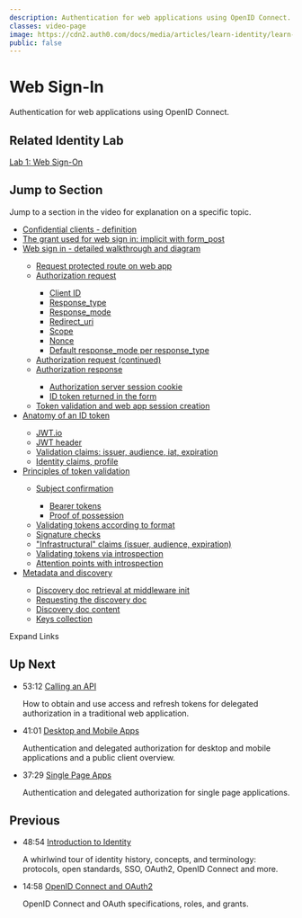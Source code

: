 ```yaml
---
description: Authentication for web applications using OpenID Connect.
classes: video-page
image: https://cdn2.auth0.com/docs/media/articles/learn-identity/learn-identity-og-image.jpg
public: false
---
```

<!-- markdownlint-disable-->
# Web Sign-In

Authentication for web applications using OpenID Connect.

<div class="video-wrapper" data-video="k4rwcky3p5"></div>

## Related Identity Lab

[<i class="icon icon-budicon-529"></i> Lab 1: Web Sign-On](/identity-labs/01-web-sign-in)

## Jump to Section

Jump to a section in the video for explanation on a specific topic.

<div class="video-transcript video-bookmarks" id="wistia-video-bookmarks">
  <ul>
    <li><a href="#wistia_k4rwcky3p5?time=33">Confidential clients - definition</a></li>
    <li><a href="#wistia_k4rwcky3p5?time=252">The grant used for web sign in: implicit with form_post</a></li>
    <li><a href="#wistia_k4rwcky3p5?time=400">Web sign in - detailed walkthrough and diagram</a></li>
    <ul>
      <li><a href="#wistia_k4rwcky3p5?time=455">Request protected route on web app</a></li>
      <li><a href="#wistia_k4rwcky3p5?time=474">Authorization request</a></li>
      <ul>
        <li><a href="#wistia_k4rwcky3p5?time=525">Client ID</a></li>
        <li><a href="#wistia_k4rwcky3p5?time=542">Response_type</a></li>
        <li><a href="#wistia_k4rwcky3p5?time=564">Response_mode</a></li>
        <li><a href="#wistia_k4rwcky3p5?time=620">Redirect_uri</a></li>
        <li><a href="#wistia_k4rwcky3p5?time=725">Scope</a></li>
        <li><a href="#wistia_k4rwcky3p5?time=769">Nonce</a></li>
        <li><a href="#wistia_k4rwcky3p5?time=818">Default response_mode per response_type</a></li>
      </ul>
      <li><a href="#wistia_k4rwcky3p5?time=845">Authorization request (continued)</a></li>
      <li><a href="#wistia_k4rwcky3p5?time=895">Authorization response</a></li>
      <ul>
        <li><a href="#wistia_k4rwcky3p5?time=906">Authorization server session cookie</a></li>
        <li><a href="#wistia_k4rwcky3p5?time=938">ID token returned in the form</a></li>
      </ul>
      <li><a href="#wistia_k4rwcky3p5?time=983">Token validation and web app session creation</a></li>
    </ul>
    <li><a href="#wistia_k4rwcky3p5?time=1076">Anatomy of an ID token</a></li>
    <ul>
      <li><a href="#wistia_k4rwcky3p5?time=1193">JWT.io</a></li>
      <li><a href="#wistia_k4rwcky3p5?time=1208">JWT header</a></li>
      <li><a href="#wistia_k4rwcky3p5?time=1243">Validation claims: issuer, audience, iat, expiration</a></li>
      <li><a href="#wistia_k4rwcky3p5?time=1309">Identity claims, profile</a></li>
    </ul>
    <li><a href="#wistia_k4rwcky3p5?time=1340">Principles of token validation</a></li>
    <ul>
      <li><a href="#wistia_k4rwcky3p5?time=1359">Subject confirmation</a></li>
      <ul>
        <li><a href="#wistia_k4rwcky3p5?time=1408">Bearer tokens</a></li>
        <li><a href="#wistia_k4rwcky3p5?time=1436">Proof of possession</a></li>
      </ul>
      <li><a href="#wistia_k4rwcky3p5?time=1560">Validating tokens according to format</a></li>
      <li><a href="#wistia_k4rwcky3p5?time=1692">Signature checks</a></li>
      <li><a href="#wistia_k4rwcky3p5?time=1711">"Infrastructural" claims (issuer, audience, expiration)</a></li>
      <li><a href="#wistia_k4rwcky3p5?time=1764">Validating tokens via introspection</a></li>
      <li><a href="#wistia_k4rwcky3p5?time=1859">Attention points with introspection</a></li>
    </ul>
    <li><a href="#wistia_k4rwcky3p5?time=1913">Metadata and discovery</a></li>
    <ul>
      <li><a href="#wistia_k4rwcky3p5?time=1977">Discovery doc retrieval at middleware init</a></li>
      <li><a href="#wistia_k4rwcky3p5?time=1990">Requesting the discovery doc</a></li>
      <li><a href="#wistia_k4rwcky3p5?time=2004">Discovery doc content</a></li>
      <li><a href="#wistia_k4rwcky3p5?time=2051">Keys collection</a></li>
    </ul>
  </ul>
</div>

<div class="video-transcript-expand" onClick="(function() {
  $('.video-transcript').toggleClass('expanded');
  $('.video-transcript-expand i').attr('class', $('.video-transcript').hasClass('expanded') ? 'icon-budicon-462' : 'icon-budicon-460');
})()">Expand Links <i class="icon-budicon-460"></i></div>

## Up Next

<ul class="up-next">
  <li>
    <span class="video-time"><i class="icon icon-budicon-494"></i>53:12</span>
    <i class="video-icon icon icon-budicon-676"></i>
    <a href="/videos/learn-identity/04-calling-an-api">Calling an API</a>
    <p>How to obtain and use access and refresh tokens for delegated authorization in a traditional web application.</p>
  </li>

  <li>
    <span class="video-time"><i class="icon icon-budicon-494"></i>41:01</span>
    <i class="video-icon icon icon-budicon-676"></i>
    <a href="/videos/learn-identity/05-desktop-and-mobile-apps">Desktop and Mobile Apps</a>
    <p>Authentication and delegated authorization for desktop and mobile applications and a public client overview.</p>
  </li>

  <li>
    <span class="video-time"><i class="icon icon-budicon-494"></i>37:29</span>
    <i class="video-icon icon icon-budicon-676"></i>
    <a href="/videos/learn-identity/06-single-page-apps">Single Page Apps</a>
    <p>Authentication and delegated authorization for single page applications.</p>
  </li>
</ul>

## Previous

<ul class="up-next">
  <li>
    <span class="video-time"><i class="icon icon-budicon-494"></i>48:54</span>
    <i class="video-icon icon icon-budicon-676"></i>
    <a href="/videos/learn-identity/01-introduction-to-identity">Introduction to Identity</a>
    <p>A whirlwind tour of identity history, concepts, and terminology: protocols, open standards, SSO, OAuth2, OpenID Connect and more.</p>
  </li>

  <li>
    <span class="video-time"><i class="icon icon-budicon-494"></i>14:58</span>
    <i class="video-icon icon icon-budicon-676"></i>
    <a href="/videos/learn-identity/02-oidc-and-oauth">OpenID Connect and OAuth2</a>
    <p>OpenID Connect and OAuth specifications, roles, and grants.</p>
  </li>
</ul>
